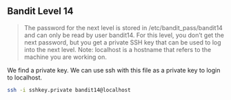 Bandit Level 14
---
> The password for the next level is stored in /etc/bandit_pass/bandit14 and can only be read by user bandit14. For this level, you don’t get the next password, but you get a private SSH key that can be used to log into the next level. Note: localhost is a hostname that refers to the machine you are working on.

We find a private key. We can use ssh with this file as a private key to login to localhost.

``` bash
ssh -i sshkey.private bandit14@localhost
```
